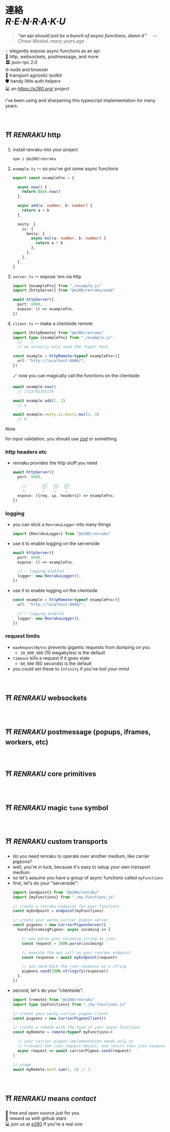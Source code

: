 
# 連絡 <br/> ***R·E·N·R·A·K·U***

> ***"an api should just be a bunch of async functions, damn it"***
> &nbsp; &nbsp; — *Chase Moskal, many years ago*

💡 elegantly expose async functions as an api  
🔌 http, websockets, postmessage, and more  
🏛️ json-rpc 2.0  
🌐 node and browser  
🚚 transport agnostic toolkit  
🛡️ handy little auth helpers  
💻 *an https://e280.org/ project*  

i've been using and sharpening this typescript implementation for many years.

<br/>

## ⛩️ *RENRAKU* http

1. install renraku into your project
    ```sh
    npm i @e280/renraku
    ```
1. `example.ts` — so you've got some async functions
    ```ts
    export const exampleFns = {

      async now() {
        return Date.now()
      },

      async add(a: number, b: number) {
        return a + b
      },

      nesty: {
        is: {
          besty: {
            async mul(a: number, b: number) {
              return a * b
            },
          },
        },
      },
    }
    ```
1. `server.ts` — expose 'em via http
    ```ts
    import {exampleFns} from "./example.js"
    import {httpServer} from "@e280/renraku/node"

    await httpServer({
      port: 8000,
      expose: () => exampleFns,
    })
    ```
1. `client.ts` — make a clientside remote
    ```ts
    import {httpRemote} from "@e280/renraku"
    import type {exampleFns} from "./example.js"
      //    ↑
      // we actually only need the *type* here

    const example = httpRemote<typeof exampleFns>({
      url: "http://localhost:8000/",
    })
    ```
    🪄 now you can magically call the functions on the clientside
    ```ts
    await example.now()
      // 1723701145176

    await example.add(2, 2)
      // 4

    await example.nesty.is.besty.mul(2, 3)
      // 6
    ```

> [!NOTE]
> for input validation, you should use [zod](https://github.com/colinhacks/zod) or something.

### http headers etc
- renraku provides the http stuff you need
  ```ts
  await httpServer({
    port: 8000,

      //       🆒   🆒   🆒
      //       ↓    ↓    ↓
    expose: ({req, ip, headers}) => exampleFns,
  })
  ```

### logging
- you can stick a `RenrakuLogger` into many things
  ```ts
  import {RenrakuLogger} from "@e280/renraku"
  ```
- use it to enable logging on the serverside
  ```ts
  await httpServer({
    port: 8000,
    expose: () => exampleFns,

    // ✅ logging enabled
    logger: new RenrakuLogger(),
  })
  ```
- use it to enable logging on the clientside
  ```ts
  const example = httpRemote<typeof exampleFns>({
    url: "http://localhost:8000/",

    // ✅ logging enabled
    logger: new RenrakuLogger(),
  })
  ```

### request limits
- `maxRequestBytes` prevents gigantic requests from dumping on you
  - `10_000_000` (10 megabytes) is the default
- `timeout` kills a request if it goes stale
  - `60_000` (60 seconds) is the default
- you could set these to `Infinity` if you've *lost your mind*

<br/>

## ⛩️ *RENRAKU* websockets

<br/>

## ⛩️ *RENRAKU* postmessage (popups, iframes, workers, etc)

<br/>

## ⛩️ *RENRAKU* core primitives

<br/>

## ⛩️ *RENRAKU* magic `tune` symbol

<br/>

## ⛩️ *RENRAKU* custom transports
- do you need renraku to operate over another medium, like carrier pigeons?
- well, you're in luck, because it's easy to setup your own transport medium
- so let's assume you have a group of async functions called `myFunctions`
- first, let's do your "serverside":
  ```ts
  import {endpoint} from "@e280/renraku"
  import {myFunctions} from "./my-functions.js"

  // create a renraku endpoint for your functions
  const myEndpoint = endpoint(myFunctions)

  // create your wacky carrier pigeon server
  const pigeons = new CarrierPigeonServer({
    handleIncomingPigeon: async incoming => {

      // you parse your incoming string as json
      const request = JSON.parse(incoming)

      // execute the api call on your renraku endpoint
      const response = await myEndpoint(request)

      // you send back the json response as a string
      pigeons.send(JSON.stringify(response))
    },
  })
  ```
- second, let's do your "clientside":
  ```ts
  import {remote} from "@e280/renraku"
  import type {myFunctions} from "./my-functions.js"

  // create your wacky carrier pigeon client
  const pigeons = new CarrierPigeonClient()

  // create a remote with the type of your async functions
  const myRemote = remote<typeof myFunctions>(

    // your carrier pigeon implementation needs only to
    // transmit the json request object, and return then json response object
    async request => await carrierPigeon.send(request)
  )

  // usage
  await myRemote.math.sum(1, 2) // 3
  ```

<br/>

## ⛩️ *RENRAKU* means *contact*

💖 free and open source just for you  
🌟 reward us with github stars  
💻 join us at [e280](https://e280.org/) if you're a real one  

